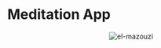 # Meditation App

<p align="center"> <img src="https://cdn.dribbble.com/users/3018311/screenshots/15822493/media/e558f3fb1c94bc7db416da0e4721e414.jpg" alt="el-mazouzi" /> </p>
